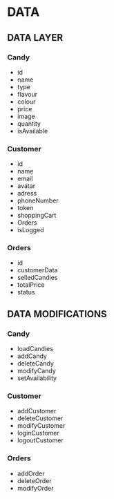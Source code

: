 # DATA

## DATA LAYER

### Candy

- id
- name
- type
- flavour
- colour
- price
- image
- quantity
- isAvailable

### Customer

- id
- name
- email
- avatar
- adress
- phoneNumber
- token
- shoppingCart
- Orders
- isLogged

### Orders

- id
- customerData
- selledCandies
- totalPrice
- status

## DATA MODIFICATIONS

### Candy

- loadCandies
- addCandy
- deleteCandy
- modifyCandy
- setAvailability

### Customer

- addCustomer
- deleteCustomer
- modifyCustomer
- loginCustomer
- logoutCustomer

### Orders

- addOrder
- deleteOrder
- modifyOrder
